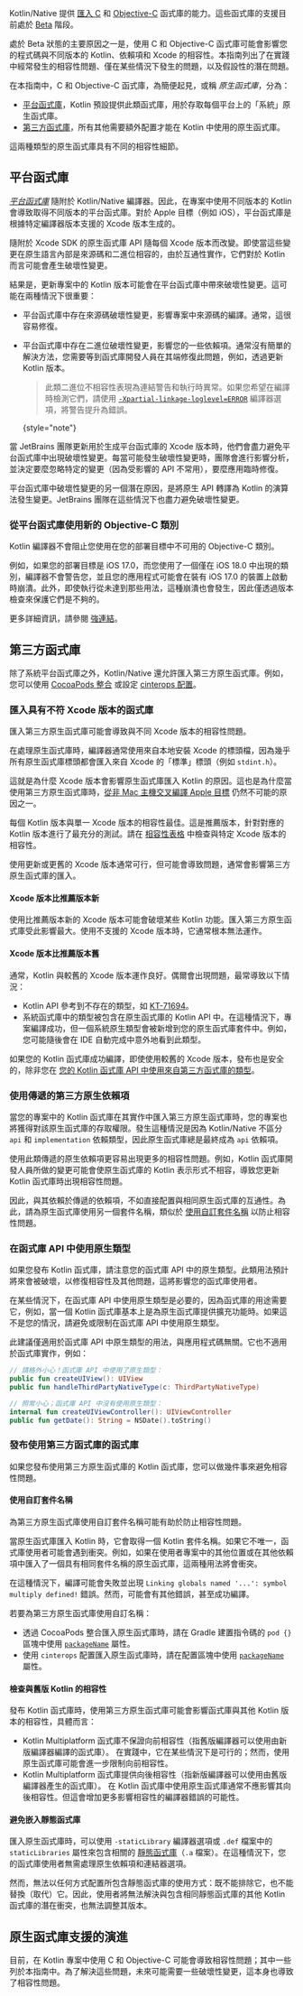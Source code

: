 [//]: # (title: C 和 Objective-C 函式庫匯入的穩定性)
<primary-label ref="beta"/>

Kotlin/Native 提供 [匯入 C](native-c-interop.md) 和 [Objective-C](native-objc-interop.md) 函式庫的能力。這些函式庫的支援目前處於 [Beta](components-stability.md#kotlin-native) 階段。

處於 Beta 狀態的主要原因之一是，使用 C 和 Objective-C 函式庫可能會影響您的程式碼與不同版本的 Kotlin、依賴項和 Xcode 的相容性。本指南列出了在實踐中經常發生的相容性問題、僅在某些情況下發生的問題，以及假設性的潛在問題。

在本指南中，C 和 Objective-C 函式庫，為簡便起見，或稱 _原生函式庫_，分為：

*   [平台函式庫](#platform-libraries)，Kotlin 預設提供此類函式庫，用於存取每個平台上的「系統」原生函式庫。
*   [第三方函式庫](#third-party-libraries)，所有其他需要額外配置才能在 Kotlin 中使用的原生函式庫。

這兩種類型的原生函式庫具有不同的相容性細節。

## 平台函式庫

[_平台函式庫_](native-platform-libs.md) 隨附於 Kotlin/Native 編譯器。因此，在專案中使用不同版本的 Kotlin 會導致取得不同版本的平台函式庫。對於 Apple 目標（例如 iOS），平台函式庫是根據特定編譯器版本支援的 Xcode 版本生成的。

隨附於 Xcode SDK 的原生函式庫 API 隨每個 Xcode 版本而改變。即使當這些變更在原生語言內部是來源碼和二進位相容的，由於互通性實作，它們對於 Kotlin 而言可能會產生破壞性變更。

結果是，更新專案中的 Kotlin 版本可能會在平台函式庫中帶來破壞性變更。這可能在兩種情況下很重要：

*   平台函式庫中存在來源碼破壞性變更，影響專案中來源碼的編譯。通常，這很容易修復。
*   平台函式庫中存在二進位破壞性變更，影響您的一些依賴項。通常沒有簡單的解決方法，您需要等到函式庫開發人員在其端修復此問題，例如，透過更新 Kotlin 版本。

    > 此類二進位不相容性表現為連結警告和執行時異常。如果您希望在編譯時檢測它們，請使用 [`-Xpartial-linkage-loglevel=ERROR`](whatsnew19.md#library-linkage-in-kotlin-native) 編譯器選項，將警告提升為錯誤。
    >
    {style="note"}

當 JetBrains 團隊更新用於生成平台函式庫的 Xcode 版本時，他們會盡力避免平台函式庫中出現破壞性變更。每當可能發生破壞性變更時，團隊會進行影響分析，並決定要麼忽略特定的變更（因為受影響的 API 不常用），要麼應用臨時修復。

平台函式庫中破壞性變更的另一個潛在原因，是將原生 API 轉譯為 Kotlin 的演算法發生變更。JetBrains 團隊在這些情況下也盡力避免破壞性變更。

### 從平台函式庫使用新的 Objective-C 類別

Kotlin 編譯器不會阻止您使用在您的部署目標中不可用的 Objective-C 類別。

例如，如果您的部署目標是 iOS 17.0，而您使用了一個僅在 iOS 18.0 中出現的類別，編譯器不會警告您，並且您的應用程式可能會在裝有 iOS 17.0 的裝置上啟動時崩潰。此外，即使執行從未達到那些用法，這種崩潰也會發生，因此僅透過版本檢查來保護它們是不夠的。

更多詳細資訊，請參閱 [強連結](native-objc-interop.md#strong-linking)。

## 第三方函式庫

除了系統平台函式庫之外，Kotlin/Native 還允許匯入第三方原生函式庫。例如，您可以使用 [CocoaPods 整合](https://www.jetbrains.com/help/kotlin-multiplatform-dev/multiplatform-cocoapods-overview.html) 或設定 [cinterops 配置](https://www.jetbrains.com/help/kotlin-multiplatform-dev/multiplatform-dsl-reference.html#cinterops)。

### 匯入具有不符 Xcode 版本的函式庫

匯入第三方原生函式庫可能會導致與不同 Xcode 版本的相容性問題。

在處理原生函式庫時，編譯器通常使用來自本地安裝 Xcode 的標頭檔，因為幾乎所有原生函式庫標頭都會匯入來自 Xcode 的「標準」標頭（例如 `stdint.h`）。

這就是為什麼 Xcode 版本會影響原生函式庫匯入 Kotlin 的原因。這也是為什麼當使用第三方原生函式庫時，[從非 Mac 主機交叉編譯 Apple 目標](whatsnew21.md#ability-to-publish-kotlin-libraries-from-any-host) 仍然不可能的原因之一。

每個 Kotlin 版本與單一 Xcode 版本的相容性最佳。這是推薦版本，針對對應的 Kotlin 版本進行了最充分的測試。請在 [相容性表格](https://www.jetbrains.com/help/kotlin-multiplatform-dev/multiplatform-compatibility-guide.html#version-compatibility) 中檢查與特定 Xcode 版本的相容性。

使用更新或更舊的 Xcode 版本通常可行，但可能會導致問題，通常會影響第三方原生函式庫的匯入。

#### Xcode 版本比推薦版本新

使用比推薦版本新的 Xcode 版本可能會破壞某些 Kotlin 功能。匯入第三方原生函式庫受此影響最大。使用不支援的 Xcode 版本時，它通常根本無法運作。

#### Xcode 版本比推薦版本舊

通常，Kotlin 與較舊的 Xcode 版本運作良好。偶爾會出現問題，最常導致以下情況：

*   Kotlin API 參考到不存在的類型，如 [KT-71694](https://youtrack.jetbrains.com/issue/KT-71694)。
*   系統函式庫中的類型被包含在原生函式庫的 Kotlin API 中。在這種情況下，專案編譯成功，但一個系統原生類型會被新增到您的原生函式庫套件中。例如，您可能隨後會在 IDE 自動完成中意外地看到此類型。

如果您的 Kotlin 函式庫成功編譯，即使使用較舊的 Xcode 版本，發布也是安全的，除非您在 [您的 Kotlin 函式庫 API 中使用來自第三方函式庫的類型](#using-native-types-in-library-api)。

### 使用傳遞的第三方原生依賴項

當您的專案中的 Kotlin 函式庫在其實作中匯入第三方原生函式庫時，您的專案也將獲得對該原生函式庫的存取權限。發生這種情況是因為 Kotlin/Native 不區分 `api` 和 `implementation` 依賴類型，因此原生函式庫總是最終成為 `api` 依賴項。

使用此類傳遞的原生依賴項更容易出現更多的相容性問題。例如，Kotlin 函式庫開發人員所做的變更可能會使原生函式庫的 Kotlin 表示形式不相容，導致您更新 Kotlin 函式庫時出現相容性問題。

因此，與其依賴於傳遞的依賴項，不如直接配置與相同原生函式庫的互通性。為此，請為原生函式庫使用另一個套件名稱，類似於 [使用自訂套件名稱](#use-custom-package-name) 以防止相容性問題。

### 在函式庫 API 中使用原生類型

如果您發布 Kotlin 函式庫，請注意您的函式庫 API 中的原生類型。此類用法預計將來會被破壞，以修復相容性及其他問題，這將影響您的函式庫使用者。

在某些情況下，在函式庫 API 中使用原生類型是必要的，因為函式庫的用途需要它，例如，當一個 Kotlin 函式庫基本上是為原生函式庫提供擴充功能時。如果這不是您的情況，請避免或限制在函式庫 API 中使用原生類型。

此建議僅適用於函式庫 API 中原生類型的用法，與應用程式碼無關。它也不適用於函式庫實作，例如：

```kotlin
// 請格外小心！函式庫 API 中使用了原生類型：
public fun createUIView(): UIView
public fun handleThirdPartyNativeType(c: ThirdPartyNativeType)

// 照常小心；函式庫 API 中沒有使用原生類型：
internal fun createUIViewController(): UIViewController
public fun getDate(): String = NSDate().toString()
```

### 發布使用第三方函式庫的函式庫

如果您發布使用第三方原生函式庫的 Kotlin 函式庫，您可以做幾件事來避免相容性問題。

#### 使用自訂套件名稱

為第三方原生函式庫使用自訂套件名稱可能有助於防止相容性問題。

當原生函式庫匯入 Kotlin 時，它會取得一個 Kotlin 套件名稱。如果它不唯一，函式庫使用者可能會遇到衝突。例如，如果在使用者專案中的其他位置或在其他依賴項中匯入了一個具有相同套件名稱的原生函式庫，這兩種用法將會衝突。

在這種情況下，編譯可能會失敗並出現 `Linking globals named '...': symbol multiply defined!` 錯誤。然而，可能會有其他錯誤，甚至成功編譯。

若要為第三方原生函式庫使用自訂名稱：

*   透過 CocoaPods 整合匯入原生函式庫時，請在 Gradle 建置指令碼的 `pod {}` 區塊中使用 [`packageName`](https://www.jetbrains.com/help/kotlin-multiplatform-dev/multiplatform-cocoapods-dsl-reference.html#pod-function) 屬性。
*   使用 `cinterops` 配置匯入原生函式庫時，請在配置區塊中使用 [`packageName`](https://www.jetbrains.com/help/kotlin-multiplatform-dev/multiplatform-dsl-reference.html#cinterops) 屬性。

#### 檢查與舊版 Kotlin 的相容性

發布 Kotlin 函式庫時，使用第三方原生函式庫可能會影響函式庫與其他 Kotlin 版本的相容性，具體而言：

*   Kotlin Multiplatform 函式庫不保證向前相容性（指舊版編譯器可以使用由新版編譯器編譯的函式庫）。
    在實踐中，它在某些情況下是可行的；然而，使用原生函式庫可能會進一步限制向前相容性。
*   Kotlin Multiplatform 函式庫提供向後相容性（指新版編譯器可以使用由舊版編譯器產生的函式庫）。
    在 Kotlin 函式庫中使用原生函式庫通常不應影響其向後相容性。但這會增加更多影響相容性的編譯器錯誤的可能性。

#### 避免嵌入靜態函式庫

匯入原生函式庫時，可以使用 `-staticLibrary` 編譯器選項或 `.def` 檔案中的 `staticLibraries` 屬性來包含相關的 [靜態函式庫](native-definition-file.md#include-a-static-library)（`.a` 檔案）。在這種情況下，您的函式庫使用者無需處理原生依賴項和連結器選項。

然而，無法以任何方式配置所包含靜態函式庫的使用方式：既不能排除它，也不能替換（取代）它。因此，使用者將無法解決與包含相同靜態函式庫的其他 Kotlin 函式庫的潛在衝突，也無法調整其版本。

## 原生函式庫支援的演進

目前，在 Kotlin 專案中使用 C 和 Objective-C 可能會導致相容性問題；其中一些列於本指南中。為了解決這些問題，未來可能需要一些破壞性變更，這本身也導致了相容性問題。